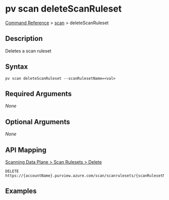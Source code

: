 # pv scan deleteScanRuleset
[Command Reference](../../../README.md#command-reference) > [scan](./main.md) > deleteScanRuleset

## Description
Deletes a scan ruleset

## Syntax
```
pv scan deleteScanRuleset --scanRulesetName=<val>
```

## Required Arguments
*None*

## Optional Arguments
*None*

## API Mapping
[Scanning Data Plane > Scan Rulesets > Delete](https://docs.microsoft.com/en-us/rest/api/purview/scanningdataplane/scan-rulesets/delete)
```
DELETE https://{accountName}.purview.azure.com/scan/scanrulesets/{scanRulesetName}
```

## Examples
```powershell

```